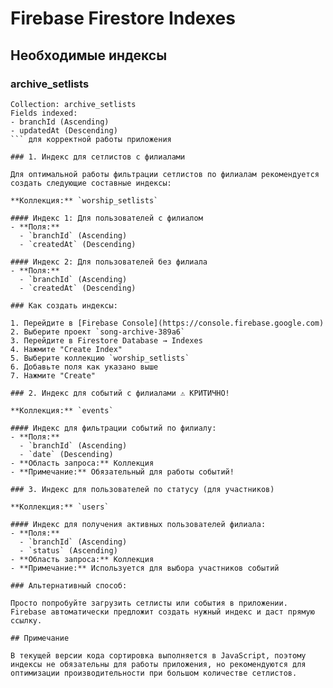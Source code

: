 # Firebase Firestore Indexes

## Необходимые индексы

### archive_setlists
```
Collection: archive_setlists
Fields indexed:
- branchId (Ascending)
- updatedAt (Descending)
``` для корректной работы приложения

### 1. Индекс для сетлистов с филиалами

Для оптимальной работы фильтрации сетлистов по филиалам рекомендуется создать следующие составные индексы:

**Коллекция:** `worship_setlists`

#### Индекс 1: Для пользователей с филиалом
- **Поля:**
  - `branchId` (Ascending)
  - `createdAt` (Descending)

#### Индекс 2: Для пользователей без филиала
- **Поля:**
  - `branchId` (Ascending) 
  - `createdAt` (Descending)

### Как создать индексы:

1. Перейдите в [Firebase Console](https://console.firebase.google.com)
2. Выберите проект `song-archive-389a6`
3. Перейдите в Firestore Database → Indexes
4. Нажмите "Create Index"
5. Выберите коллекцию `worship_setlists`
6. Добавьте поля как указано выше
7. Нажмите "Create"

### 2. Индекс для событий с филиалами ⚠️ КРИТИЧНО!

**Коллекция:** `events`

#### Индекс для фильтрации событий по филиалу:
- **Поля:**
  - `branchId` (Ascending)
  - `date` (Descending)
- **Область запроса:** Коллекция
- **Примечание:** Обязательный для работы событий!

### 3. Индекс для пользователей по статусу (для участников)

**Коллекция:** `users`

#### Индекс для получения активных пользователей филиала:
- **Поля:**
  - `branchId` (Ascending)
  - `status` (Ascending)
- **Область запроса:** Коллекция
- **Примечание:** Используется для выбора участников событий

### Альтернативный способ:

Просто попробуйте загрузить сетлисты или события в приложении. Firebase автоматически предложит создать нужный индекс и даст прямую ссылку.

## Примечание

В текущей версии кода сортировка выполняется в JavaScript, поэтому индексы не обязательны для работы приложения, но рекомендуются для оптимизации производительности при большом количестве сетлистов.